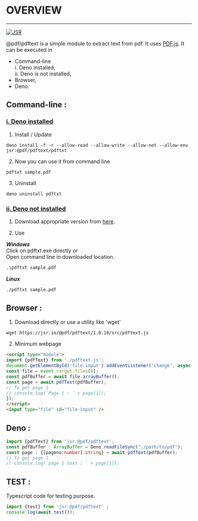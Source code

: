 # OVERVIEW 
---
<a href="https://jsr.io/@pdf/pdftext">
  <img src="https://jsr.io/badges/@pdf/pdftext" alt="JSR" />
</a>


@pdf/pdftext is a simple module to extract text from pdf. It uses [PDF.js](https://mozilla.github.io/pdf.js/). It can be executed in

  - Command-line  
      i. Deno installed,  
      ii. Deno is not installed,  
  - Browser,  
  - Deno.  

## Command-line :
### <u>i. Deno installed</u>
1. Install / Update
```shell
deno install -f -r --allow-read --allow-write --allow-net --allow-env jsr:@pdf/pdftext/pdftxt
```
2. Now you can use it from command line
```shell
pdftxt sample.pdf
```
3. Uninstall
```shell
deno uninstall pdftxt
```

### <u>ii. Deno not installed</u>
1. Download appropriate version from [here](https://github.com/tinyCodes1/pdftext/tree/main/Dist).

2. Use

***Windows***  
Click on pdftxt.exe directly *or*  
Open command line in downloaded location.
```cmd
.\pdftxt sample.pdf
```

***Linux***
```sh
./pdftxt sample.pdf
```


## Browser :
1. Download directly or use a utility like 'wget'
```shell
wget https://jsr.io/@pdf/pdftext/1.0.18/src/pdftext.js
```
2. Minimum webpage
```html
<script type="module">
import {pdfText} from './pdftext.js';
document.getElementById('file-input').addEventListener('change', async(event)=>{
const file = event.target.files[0];
const pdfBuffer = await file.arrayBuffer();
const page = await pdfText(pdfBuffer);
// To get page 1
// console.log(`Page 1 : ` + page[1]);
});
</script>
<input type="file" id="file-input" />
```

## Deno :
```typescript
import {pdfText} from 'jsr:@pdf/pdftext';
const pdfBuffer : ArrayBuffer = Deno.readFileSync("./path/to/pdf");
const page : {[pageno:number]:string} = await pdfText(pdfBuffer);
// To get page 1
// console.log(`page 1 text : ` + page[1]);
```


## TEST :
Typescript code for testing purpose.
```typescript
import {test} from 'jsr:@pdf/pdftext' ;
console.log(await test());
```
